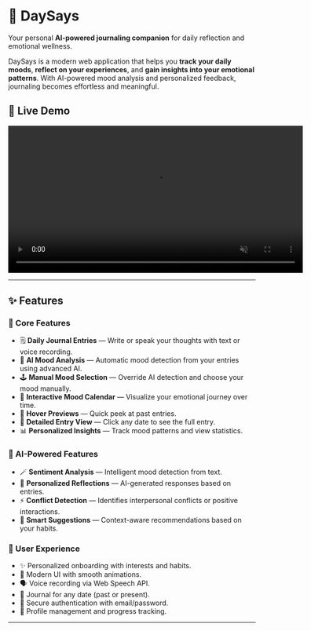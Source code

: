 # 📝 DaySays

Your personal **AI-powered journaling companion** for daily reflection and emotional wellness.

DaySays is a modern web application that helps you **track your daily moods**, **reflect on your experiences**, and **gain insights into your emotional patterns**. With AI-powered mood analysis and personalized feedback, journaling becomes effortless and meaningful.

## 🎥 Live Demo 

<video src="https://github.com/rishikaumesh/day-says/raw/main/demo-video.mp4" 
       controls 
       autoplay 
       muted 
       loop 
       width="600">
</video>

---

## ✨ Features

### 🎯 Core Features
- 🗒 **Daily Journal Entries** — Write or speak your thoughts with text or voice recording.  
- 🧠 **AI Mood Analysis** — Automatic mood detection from your entries using advanced AI.  
- 🕹 **Manual Mood Selection** — Override AI detection and choose your mood manually.  
- 📅 **Interactive Mood Calendar** — Visualize your emotional journey over time.  
- 👀 **Hover Previews** — Quick peek at past entries.  
- 📖 **Detailed Entry View** — Click any date to see the full entry.  
- 📊 **Personalized Insights** — Track mood patterns and view statistics.

### 🤖 AI-Powered Features
- 🪄 **Sentiment Analysis** — Intelligent mood detection from text.  
- 💬 **Personalized Reflections** — AI-generated responses based on entries.  
- ⚡ **Conflict Detection** — Identifies interpersonal conflicts or positive interactions.  
- 🌿 **Smart Suggestions** — Context-aware recommendations based on your habits.

### 🎨 User Experience
- ✨ Personalized onboarding with interests and habits.  
- 🧭 Modern UI with smooth animations.  
- 🗣 Voice recording via Web Speech API.  
- 📆 Journal for any date (past or present).  
- 🔐 Secure authentication with email/password.  
- 👤 Profile management and progress tracking.

---
